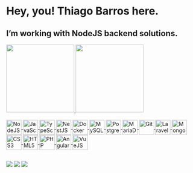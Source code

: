  # Hey, you! Thiago Barros here.
  

  
 ## I’m working with NodeJS backend solutions.

  
  
<div> 
  <a href="https://github.com/thiagotesla">
  <img height="180em" src="https://github-readme-stats.vercel.app/api?username=thiagotesla&show_icons=true&theme=blue-green&include_all_commits=true&count_private=true"/>
  <img height="180em" src="https://github-readme-stats.vercel.app/api/top-langs/?username=thiagotesla&layout=compact&langs_count=7&theme=blue-green"/>
</div> <br>
<div>
  <img align="center" alt="NodeJS" height="40" width="40" src="https://img.icons8.com/color/48/000000/nodejs.png"/>
  <img align="center" alt="JavaScript" height="40" width="40"  src="https://img.icons8.com/color/48/000000/javascript--v1.png"/>
  <img align="center" alt="TypeScript" height="40" width="40" src="https://img.icons8.com/color/48/000000/typescript.png"/>
  <img align="center" alt="NestJS" height="40" width="40" src="https://symbols.getvecta.com/stencil_89/37_nestjs-icon.a67daec196.svg"/>
  <img align="center" alt="Docker" height="40" width="40" src="https://cdn.jsdelivr.net/gh/devicons/devicon/icons/docker/docker-original-wordmark.svg">
  <img align="center" alt="MySQL" height="40" width="40" src="https://img.icons8.com/fluency/48/000000/mysql-logo.png"/>
  <img align="center" alt="PostgreSQL" height="40" width="40" src="https://img.icons8.com/color/48/000000/postgreesql.png"/>
  <img align="center" alt="MariaDB" height="40" width="40" src="https://symbols.getvecta.com/stencil_88/26_mariadb.7d74c8160d.svg"/>
  <img align="center" alt="Git" height="40" width="40" src="https://img.icons8.com/color/48/000000/git.png"/>
  <img align="center" alt="Laravel" height="40" width="40" src="https://img.icons8.com/fluency/48/000000/laravel.png"/>
  <img align="center" alt="MongoDB" height="40" width="40" src="https://img.icons8.com/color/48/000000/mongodb.png"/>
  <img align="center" alt="CSS3" height="40" width="40" src="https://img.icons8.com/color/48/000000/css3.png"/>
  <img align="center" alt="HTML5" height="40" width="40" src="https://img.icons8.com/color/48/000000/html-5--v1.png"/>
  <img align="center" alt="PHP" height="40" width="40" src="https://symbols.getvecta.com/stencil_91/62_php-icon.b672b2e1aa.svg"/>
  <img align="center" alt="Angular" height="40" width="40" src="https://symbols.getvecta.com/stencil_25/0_angular.fe63c22e96.svg"/>
  <img align="center" alt="VueJS" height="40" width="40" src="https://img.icons8.com/color/48/000000/vue-js.png"/>
</div>
  
  ##
  
 
<div> 
   <a href="https://www.linkedin.com/in/thiagobarros95/" target="_blank"><img src="https://img.shields.io/badge/-LinkedIn-%230077B5?style=for-the-badge&logo=linkedin&logoColor=white" target="_blank"></a>  
  <a href="mailto: thiagobarros95@gmail.com"><img src="https://img.shields.io/badge/-Gmail-%23333?style=for-the-badge&logo=gmail&logoColor=white" target="_blank"></a>
  <a href="https://www.codewars.com/users/thiagotesla"><img src="https://www.codewars.com/users/thiagotesla/badges/micro" target="_blank"></a>


</div>
